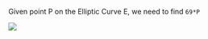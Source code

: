 Given point P on the Elliptic Curve E, we need to find ```69*P```

<img src="https://i.imgur.com/TOcUmGZ.png" />
